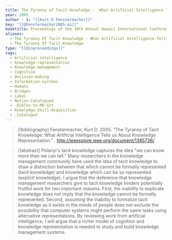 ```yaml
---
title: The Tyranny of Tacit Knowledge -  What Artificial Intelligence Tells us About Knowledge Representation
year: 2005
author - 1: "[[Kurt D Fenstermacher]]"
key: "[[@Fenstermacher2005-ai]]"
booktitle: Proceedings of the 38th Annual Hawaii International Conference on System Sciences
aliases:
  - The Tyranny Of Tacit Knowledge - What Artificial Intelligence Tells Us About Knowledge Representation
  - The Tyranny Of Tacit Knowledge
type: "[[@inproceedings]]"
tags:
  - Artificial-intelligence
  - Knowledge-representation
  - Knowledge-management
  - Cognition
  - Decision-making
  - Information-systems
  - Humans
  - Bridges
  - Lakes
  - Notion-Catalogued
  - _BibTex-to-MD-Git
  - Knowledge-Skill-Acquisition
  - _Cataloged
---
```


> [!bibliography]
> Fenstermacher, Kurt D. 2005. “The Tyranny of Tacit Knowledge: What Artificial Intelligence Tells us About Knowledge Representation.” . http://ieeexplore.ieee.org/document/1385736/

> [!abstract]
> Polanyi's tacit knowledge captures the idea "we can know more than we can tell." Many researchers in the knowledge management community have used the idea of tacit knowledge to draw a distinction between that which cannot be formally represented (tacit knowledge) and knowledge which can be so represented (explicit knowledge). I argue that the deference that knowledge management researchers give to tacit knowledge hinders potentially fruitful work for two important reasons. First, the inability to explicate knowledge does not imply that the knowledge cannot be formally represented. Second, assuming the inability to formalize tacit knowledge as it exists in the minds of people does not exclude the possibility that computer systems might perform the same tasks using alternative representations. By reviewing work from artificial intelligence, I will argue that a richer model of cognition and knowledge representation is needed to study and build knowledge management systems.